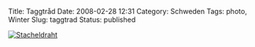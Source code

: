 Title: Taggtråd
Date: 2008-02-28 12:31
Category: Schweden
Tags: photo, Winter
Slug: taggtrad
Status: published

[![Stacheldraht](/pic/istaggtrad_s.jpg "Stacheldraht")](/pic/istaggtrad_l.jpg)

